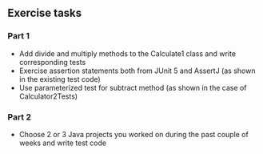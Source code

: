 ## Exercise tasks

### Part 1

- Add divide and multiply methods to the Calculate1 class and write corresponding tests
- Exercise assertion statements both from JUnit 5 and AssertJ (as shown in the existing test code)
- Use parameterized test for subtract method (as shown in the case of Calculator2Tests)

### Part 2

- Choose 2 or 3 Java projects you worked on during the past couple of weeks and write test code